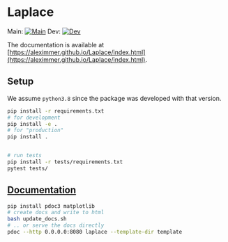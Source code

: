 # Laplace

Main: [![Main](https://travis-ci.com/AlexImmer/Laplace.svg?token=rpuRxEjQS6cCZi7ptL9y&branch=main)](https://travis-ci.com/AlexImmer/Laplace)
Dev: [![Dev](https://travis-ci.com/AlexImmer/Laplace.svg?token=rpuRxEjQS6cCZi7ptL9y&branch=dev)](https://travis-ci.com/AlexImmer/Laplace)

The documentation is available at [https://aleximmer.github.io/Laplace/index.html](https://aleximmer.github.io/Laplace/index.html).

## Setup

We assume `python3.8` since the package was developed with that version.

```bash
pip install -r requirements.txt
# for development
pip install -e .
# for "production"
pip install .


# run tests
pip install -r tests/requirements.txt
pytest tests/
```

## [Documentation](https://aleximmer.github.io/Laplace/index.html)

```bash
pip install pdoc3 matplotlib
# create docs and write to html
bash update_docs.sh
# .. or serve the docs directly
pdoc --http 0.0.0.0:8080 laplace --template-dir template
```
